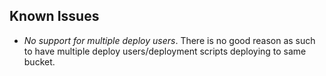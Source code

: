 ## Known Issues

- _No support for multiple deploy users_. There is no good reason as such to have multiple deploy users/deployment
  scripts deploying to same bucket. 
